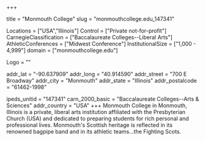 
+++

title = "Monmouth College"
slug = "monmouthcollege.edu_147341"

Locations = ["USA","Illinois"]
Control = ["Private not-for-profit"]
CarnegieClassification = ["Baccalaureate Colleges--Liberal Arts"]
AthleticConferences = ["Midwest Conference"]
InstitutionalSize = ["1,000 - 4,999"]
domain = ["monmouthcollege.edu"]

Logo = ""

addr_lat = "-90.637909"
addr_long = "40.914590"
addr_street = "700 E Broadway"
addr_city = "Monmouth"
addr_state = "Illinois"
addr_postalcode = "61462-1998"

ipeds_unitid = "147341"
carn_2000_basic = "Baccalaureate Colleges--Arts & Sciences"
addr_country = "USA"
+++
    Monmouth College in Monmouth, Illinois is a private, liberal arts institution affiliated with the Presbyterian Church (USA) and dedicated to preparing students for rich personal and professional lives. Monmouth's Scottish heritage is reflected in its renowned bagpipe band and in its athletic teams...the Fighting Scots.
